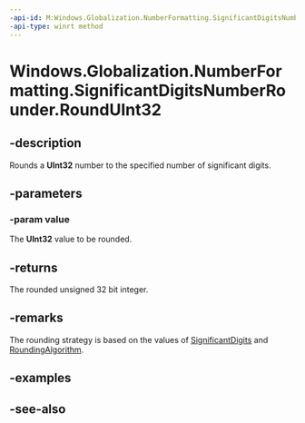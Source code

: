 ```yaml
---
-api-id: M:Windows.Globalization.NumberFormatting.SignificantDigitsNumberRounder.RoundUInt32(System.UInt32)
-api-type: winrt method
---
```


<!-- Method syntax
public uint RoundUInt32(System.UInt32 value)
-->

# Windows.Globalization.NumberFormatting.SignificantDigitsNumberRounder.RoundUInt32

## -description

Rounds a **UInt32** number to the specified number of significant digits.

## -parameters

### -param value

The **UInt32** value to be rounded.

## -returns

The rounded unsigned 32 bit integer.

## -remarks

The rounding strategy is based on the values of [SignificantDigits](significantdigitsnumberrounder_significantdigits.md) and [RoundingAlgorithm](significantdigitsnumberrounder_roundingalgorithm.md).

## -examples

## -see-also
